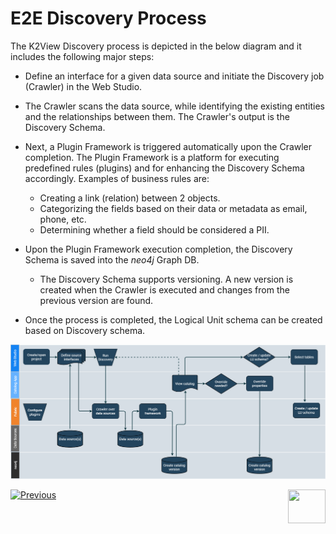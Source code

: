 # E2E Discovery Process

The K2View Discovery process is depicted in the below diagram and it includes the following major steps:

* Define an interface for a given data source and initiate the Discovery job (Crawler) in the Web Studio.
* The Crawler scans the data source, while identifying the existing entities and the relationships between them. The Crawler's output is the Discovery Schema.
* Next, a Plugin Framework is triggered automatically upon the Crawler completion. The Plugin Framework is a platform for executing predefined rules (plugins) and for enhancing the Discovery Schema accordingly. Examples of business rules are: 
  * Creating a link (relation) between 2 objects.
  * Categorizing the fields based on their data or metadata as email, phone, etc.
  * Determining whether a field should be considered a PII.


* Upon the Plugin Framework execution completion, the Discovery Schema is saved into the *neo4j* Graph DB. 

  * The Discovery Schema supports versioning. A new version is created when the Crawler is executed and changes from the previous version are found.
* Once the process is completed, the Logical Unit schema can be created based on Discovery schema.

![](images/DiscoveryE2E.png)



[![Previous](/articles/images/Previous.png)](02_catalog_vocabulary.md)[<img align="right" width="60" height="54" src="/articles/images/Next.png">](04_plugin_framework.md) 

